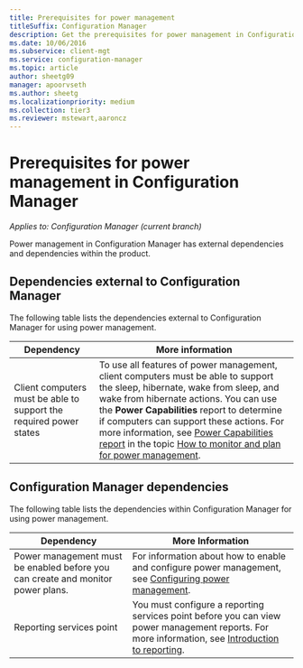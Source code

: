 ```yaml
---
title: Prerequisites for power management
titleSuffix: Configuration Manager
description: Get the prerequisites for power management in Configuration Manager.
ms.date: 10/06/2016
ms.subservice: client-mgt
ms.service: configuration-manager
ms.topic: article
author: sheetg09
manager: apoorvseth
ms.author: sheetg
ms.localizationpriority: medium
ms.collection: tier3
ms.reviewer: mstewart,aaroncz 
---
```

# Prerequisites for power management in Configuration Manager

*Applies to: Configuration Manager (current branch)*

Power management in Configuration Manager has external dependencies and dependencies within the product.  

## Dependencies external to Configuration Manager  
 The following table lists the dependencies external to Configuration Manager for using power management.  

|Dependency|More information|  
|----------------|----------------------|  
|Client computers must be able to support the required power states|To use all features of power management, client computers must be able to support the sleep, hibernate, wake from sleep, and wake from hibernate actions. You can use the **Power Capabilities** report to determine if computers can support these actions. For more information, see [Power Capabilities report](../../../../core/clients/manage/power/monitor-and-plan-for-power-management.md#BKMK_Capabilites) in the topic [How to monitor and plan for power management](../../../../core/clients/manage/power/monitor-and-plan-for-power-management.md).|  

## Configuration Manager dependencies  
 The following table lists the dependencies within Configuration Manager for using power management.  

|Dependency|More Information|  
|----------------|----------------------|  
|Power management must be enabled before you can create and monitor power plans.|For information about how to enable and configure power management, see [Configuring power management](../../../../core/clients/manage/power/configuring-power-management.md).|  
|Reporting services point|You must configure a reporting services point before you can view power management reports. For more information, see [Introduction to reporting](../../../servers/manage/introduction-to-reporting.md).|  
